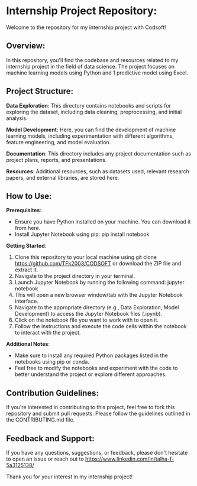 # Internship Project Repository:
Welcome to the repository for my internship project with Codsoft!

## Overview:
In this repository, you'll find the codebase and resources related to my internship project in the field of data science. The project focuses on machine learning models using Python and 1 predictive model using Excel.

## Project Structure:
**Data Exploration**: This directory contains notebooks and scripts for exploring the dataset, including data cleaning, preprocessing, and initial analysis.

**Model Development**: Here, you can find the development of machine learning models, including experimentation with different algorithms, feature engineering, and model evaluation.

**Documentation**: This directory includes any project documentation such as project plans, reports, and presentations.

**Resources**: Additional resources, such as datasets used, relevant research papers, and external libraries, are stored here.

## How to Use:
**Prerequisites**:
* Ensure you have Python installed on your machine. You can download it from here.
* Install Jupyter Notebook using pip:
  pip install notebook<br />

**Getting Started**:
1. Clone this repository to your local machine using git clone https://github.com/TFk2003/CODSOFT or download the ZIP file and extract it.
2. Navigate to the project directory in your terminal.
3. Launch Jupyter Notebook by running the following command:
  jupyter notebook
4. This will open a new browser window/tab with the Jupyter Notebook interface.
5. Navigate to the appropriate directory (e.g., Data Exploration, Model Development) to access the Jupyter Notebook files (.ipynb).
6. Click on the notebook file you want to work with to open it.
7. Follow the instructions and execute the code cells within the notebook to interact with the project.<br />

**Additional Notes**:
* Make sure to install any required Python packages listed in the notebooks using pip or conda.
* Feel free to modify the notebooks and experiment with the code to better understand the project or explore different approaches.

## Contribution Guidelines:
If you're interested in contributing to this project, feel free to fork this repository and submit pull requests. Please follow the guidelines outlined in the CONTRIBUTING.md file.

## Feedback and Support:
If you have any questions, suggestions, or feedback, please don't hesitate to open an issue or reach out to https://www.linkedin.com/in/talha-f-5a3125138/

Thank you for your interest in my internship project!
